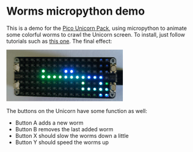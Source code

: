 # Worms micropython demo
This is a demo for the [Pico Unicorn Pack](https://github.com/pimoroni/pimoroni-pico/tree/main/micropython/modules/pico_unicorn), using micropython to animate some colorful worms to crawl the Unicorn screen. To install, just follow tutorials such as [this one](https://learn.pimoroni.com/article/getting-started-with-pico). The final effect: 

 ![Worms](demo.gif) 

The buttons on the Unicorn have some function as well: 
* Button A adds a new worm
* Button B removes the last added worm
* Button X should slow the worms down a little
* Button Y should speed the worms up 